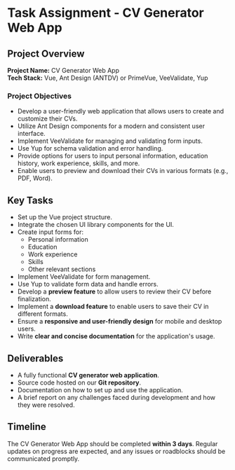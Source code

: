 # Task Assignment - CV Generator Web App

## Project Overview

**Project Name:** CV Generator Web App  
**Tech Stack:** Vue, Ant Design (ANTDV) or PrimeVue, VeeValidate, Yup  

### Project Objectives

- Develop a user-friendly web application that allows users to create and customize their CVs.
- Utilize Ant Design components for a modern and consistent user interface.
- Implement VeeValidate for managing and validating form inputs.
- Use Yup for schema validation and error handling.
- Provide options for users to input personal information, education history, work experience, skills, and more.
- Enable users to preview and download their CVs in various formats (e.g., PDF, Word).

## Key Tasks

- Set up the Vue project structure.
- Integrate the chosen UI library components for the UI.
- Create input forms for:
  - Personal information
  - Education
  - Work experience
  - Skills
  - Other relevant sections
- Implement VeeValidate for form management.
- Use Yup to validate form data and handle errors.
- Develop a **preview feature** to allow users to review their CV before finalization.
- Implement a **download feature** to enable users to save their CV in different formats.
- Ensure a **responsive and user-friendly design** for mobile and desktop users.
- Write **clear and concise documentation** for the application's usage.

## Deliverables

- A fully functional **CV generator web application**.
- Source code hosted on our **Git repository**.
- Documentation on how to set up and use the application.
- A brief report on any challenges faced during development and how they were resolved.

## Timeline

The CV Generator Web App should be completed **within 3 days**. Regular updates on progress are expected, and any issues or roadblocks should be communicated promptly.
